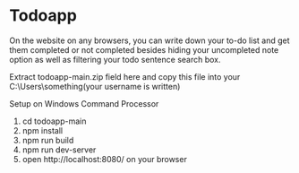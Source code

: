 # Todoapp
On the website on any browsers, you can write down your to-do list and get them completed or not completed besides hiding your uncompleted note option as well as filtering your todo sentence search box.

Extract todoapp-main.zip field here and copy this file into your C:\Users\something(your username is written)

Setup on Windows Command Processor
1) cd todoapp-main
2) npm install
3) npm run build
4) npm run dev-server
5) open http://localhost:8080/ on your browser
